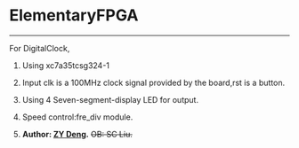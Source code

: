 # ElementaryFPGA
---
For DigitalClock,

1. Using xc7a35tcsg324-1

2. Input clk is a 100MHz clock signal provided by the board,rst is a button.

3. Using 4 Seven-segment-display LED for output.

4. Speed control:fre_div module.

5. __Author: [ZY Deng](https://github.com/Seraphir).__ ~~OB: SC Liu.~~
